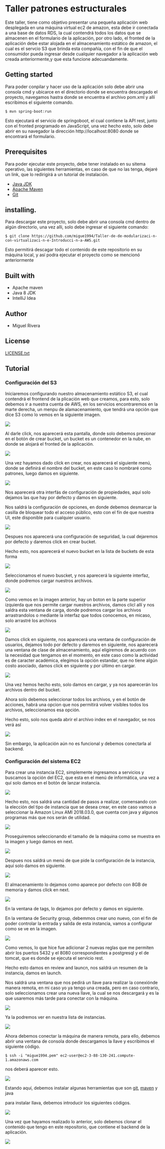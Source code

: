 # Taller patrones estructurales

Este taller, tiene como objetivo presentar una pequeña aplicación web desplegada en una máquina virtual ec2 de amazon, esta debe ir conectada a una base de datos RDS, la cual contendrá todos los datos que se almacenen en el formulario de la aplicación, por otro lado, el fronted de la aplicación debe estar alojada en el almacenamiento estático de amazon, el cual es el servcio S3 que brinda esta compañía, con el fin de que el consumidor pueda ingresar desde cualquier navegador a la aplicación web creada anteriormente,y que esta funcione adecuandamente.

## Getting started

Para poder conpilar y hacer uso de la aplicación solo debe abrir una consola cmd y ubicarce en el directorio donde se encuentra descargado el proyecto, navegamos hastra donde se encuentra el archivo pom.xml y allí escribimos el siguiente comando.

``$ mvn spring-boot:run``

Esto ejecutará el servicio de springoboot, el cual contiene la API rest, junto con el fronted programado en JavaScript, una vez hecho esto, solo debe abrir en su navegador la dirección http://localhost:8080 donde se encontrará el formulario.

## Prerequisites

Para poder ejecutar este proyecto, debe tener instalado en su sitema operativo, las siguientes herramientas, en caso de que no las tenga, dejaré un link, que lo redirigirá a un tutorial de instalación.

-  [Java JDK](https://docs.oracle.com/javase/10/install/installation-jdk-and-jre-microsoft-windows-platforms.htm#JSJIG-GUID-A740535E-9F97-448C-A141-B95BF1688E6F)
- [Apache Maven](https://howtodoinjava.com/maven/how-to-install-maven-on-windows/)
- [Git](https://www.linode.com/docs/development/version-control/how-to-install-git-on-linux-mac-and-windows/)


## installing.

Para descargar este proyecto, solo debe abrir una consola cmd dentro de algún directorio, una vez alli, solo debe ingresar el siguiente comando:

``$ git clone https://github.com/migue1994/Taller-de-de-modularizaci-n-con-virtualizaci-n-e-Introducci-n-a-AWS.git``

Esto permitirá descagar todo el contenido de este repositorio en su máquina local, y así podra ejecutar el proyecto como se mencionó anteriormente

## Built with 

- Apache maven
- Java 8 JDK
- IntelliJ Idea

## Author

- Miguel Rivera

## License

[LICENSE.txt](LICENSE)

## Tutorial

### Configuración del S3

Iniciaremos configurando nuestro almacenamiento estático S3, el cual contendrá el frontend de la plicación web que creamos, para esto, solo debemos ir a nuestra cuenta de AWS, en los servicios encontraremos en la marte derecha, un menpu de alamacenamiento, que tendrá una opción que dice S3 como lo vemos en la siguiente imagen.

![](https://github.com/migue1994/Patrones-Arquitecturales-AREP/blob/master/img/InicioS3.PNG)

Al darle click, nos aparecerá esta pantalla, donde solo debemos presionar en el botón de crear bucket, un bucket es un contenedor en la nube, en donde se alojará el fronted de la aplicación.

![](https://github.com/migue1994/Patrones-Arquitecturales-AREP/blob/master/img/bucket.PNG)

Una vez hayamos dado click en crear, nos aparecerá el siguiente menú, donde se definirá el nombre del bucket, en este caso lo nombraré como patrones, luego damos en siguiente.

![](https://github.com/migue1994/Patrones-Arquitecturales-AREP/blob/master/img/crearbucket1.PNG)

Nos aparecerá otra interfás de configuración de propiedades, aquí solo dejamos las que hay por defecto y damos en siguiente.

Nos saldrá la configuración de opciones, en donde debemos desmarcar la casilla de bloquear todo el acceso público, esto con el fín de que nuestra UI, este disponible para cualquier usuario.

![](https://github.com/migue1994/Patrones-Arquitecturales-AREP/blob/master/img/configurarbucket2.PNG)

Despues nos aparecerá una configuración de seguridad, la cual dejaremos por defecto y daremos click en crear bucket.

Hecho esto, nos aparecerá el nuevo bucket en la lista de buckets de esta forma

![](https://github.com/migue1994/Patrones-Arquitecturales-AREP/blob/master/img/bucketcreado.PNG)

Seleccionamos el nuevo buscket, y nos aparecerá la siguiente interfaz, donde podremos cargar nuestros archivos.

![](https://github.com/migue1994/Patrones-Arquitecturales-AREP/blob/master/img/interfazbucket.PNG)

Como vemos en la imagen anterior, hay un boton en la parte superior izquierda que nos permite cargar nuestros archivos, damos clicl allí y nos saldra esta ventana de carga, donde podremos cargar los archivos arrastrandolos o mediante la interfaz que todos conocemos, en micaso, solo arrastré los archivos

![](https://github.com/migue1994/Patrones-Arquitecturales-AREP/blob/master/img/cargar.PNG)

Damos click en siguiente, nos aparecerá una ventana de configuración de usuarios, dejamos todo por defecto y daremos en siguiente, nos aparecerá una ventana de clase de almacenamiento, aquí eligiremos de acuerdo con la necesidad que tengamos en el momento, en este caso como la actividad  es de caracter académica, elegimos la opción estandar, que no tiene algún costo asociado, damos click en siguiente y por último en cargar.

![](https://github.com/migue1994/Patrones-Arquitecturales-AREP/blob/master/img/almacenamiento.PNG)

Una vez hemos hecho esto, solo damos en cargar, y ya nos aparecerán los archivos dentro del bucket.

Ahora solo debemos seleccionar todos los archivos, y en el botón de acciones, habrá una opcion que nos permitirá volver visibles todos los archivos, seleccionamos esa opción.

Hecho esto, solo nos queda abrir el archivo index en el navegador, se nos verá así

![](https://github.com/migue1994/Patrones-Arquitecturales-AREP/blob/master/img/amaxons3.PNG)

Sin embargo, la aplicación aún no es funcional y debemos conectarla al backend.

### Configuración del sistema EC2

Para crear una instancia EC2, simplemente ingresamos a servicios y buscamos la opción del EC2, que esta en el menú de informática, una vez a quí solo damos en el botón de lanzar instancia.

![](https://github.com/migue1994/Patrones-Arquitecturales-AREP/blob/master/img/instancias2.PNG)

Hecho esto, nos saldrá una cantidad de pasos a realizar, comensando con la elección del tipo de instancia que se desea crear, en este caso vamos a seleccionar la Amazon Linux AMI 2018.03.0, que cuenta con java y algunos programas más que nos serán de utilidad.

![](https://github.com/migue1994/Patrones-Arquitecturales-AREP/blob/master/img/seleccion.PNG)

Proseguiremos seleccionando el tamaño de la máquina como se muestra en la imagen y luego damos en next.

![](https://github.com/migue1994/Patrones-Arquitecturales-AREP/blob/master/img/step2.PNG)

Despues nos saldrá un menú de que pide la configuración de la instancia, aquí solo damos en siguiente.

![](https://github.com/migue1994/Patrones-Arquitecturales-AREP/blob/master/img/step3.PNG)

El almacenamiento lo dejamos como aparece por defecto con 8GB de memoria y damos click en next.

![](https://github.com/migue1994/Patrones-Arquitecturales-AREP/blob/master/img/step4.PNG)

En la ventana de tags, lo dejamos por defecto y damos en siguiente.

En la ventana de Security group, debemmos crear uno nuevo, con el fin de poder controlar la entrada y salida de esta instancia, vamos a configurar como se ve en la imagen.

![](https://github.com/migue1994/Patrones-Arquitecturales-AREP/blob/master/img/step6.PNG)

Como vemos, lo que hice fue adicionar 2 nuevas reglas que me permiten abrir los puertos 5432 y el 8080 correspondientes a postgresql y el de tomcat, que es donde se ejecuta el servicio rest.

Hecho esto damos en review and launcn, nos saldrá un resumen de la instancia, damos en launch.

Nos saldrá una ventana que nos pedirá un llave para realizar la conexiónde manera remota, en mi caso yo ya tengo una creada, pero en caso contrario, solo seleccionamos crear una nueva llave, la cual se nos descargará y es la que usaremos más tarde para conectar con la máquina.

![](https://github.com/migue1994/Patrones-Arquitecturales-AREP/blob/master/img/keypair.PNG)

Ya la podremos ver en nuestra lista de instancias.

![](https://github.com/migue1994/Patrones-Arquitecturales-AREP/blob/master/img/instancias.PNG)

Ahora debemos conectar la máquina de manera remota, para ello, debemos abrir una ventana de consola donde descargamos la llave y escribimos el siguiente código.

``$ ssh -i "migue1994.pem" ec2-user@ec2-3-88-130-241.compute-1.amazonaws.com``

nos deberá aparecer esto.

![](https://github.com/migue1994/Patrones-Arquitecturales-AREP/blob/master/img/ec2.PNG)

Estando aquí, debemos instalar algunas herramientas que son [git](https://linuxconcept.com/install-git-on-rhel-7-operating-system/), [maven](https://docs.aws.amazon.com/neptune/latest/userguide/iam-auth-connect-prerq.html) y java

para instalar llava, debemos introducir los siguientes códigos.

![](https://github.com/migue1994/Patrones-Arquitecturales-AREP/blob/master/img/installljava.PNG)

Una vez que hayamos realizado lo anterior, solo debemos clonar el contenido que tengo en este repositorio, que contiene el backend de la aplicación.

![](https://github.com/migue1994/Patrones-Arquitecturales-AREP/blob/master/img/clonando.PNG)

